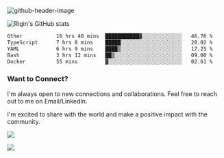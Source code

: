 
![github-header-image](https://github.com/riginoommen/riginoommen/assets/3840244/889cae65-df55-4cda-86cc-bf21bf1f2e96)

![Rigin's GitHub stats](https://github-readme-stats.vercel.app/api?username=riginoommen\&show_icons=true\&show=reviews,discussions_started,discussions_answered,prs_merged,prs_merged_percentage)


<!--START_SECTION:waka-->

```txt
Other           16 hrs 40 mins  ███████████▓░░░░░░░░░░░░░   46.76 %
TypeScript      7 hrs 8 mins    █████░░░░░░░░░░░░░░░░░░░░   20.02 %
YAML            6 hrs 9 mins    ████▒░░░░░░░░░░░░░░░░░░░░   17.25 %
Bash            3 hrs 12 mins   ██▒░░░░░░░░░░░░░░░░░░░░░░   09.00 %
Docker          55 mins         ▓░░░░░░░░░░░░░░░░░░░░░░░░   02.61 %
```

<!--END_SECTION:waka-->

### Want to Connect?

I'm always open to new connections and collaborations. Feel free to reach out to me on Email/LinkedIn.

I'm excited to share with the world and make a positive impact with the community.

![](https://komarev.com/ghpvc/?username=riginoommen)

![](https://hit.yhype.me/github/profile?user_id=3840244)

